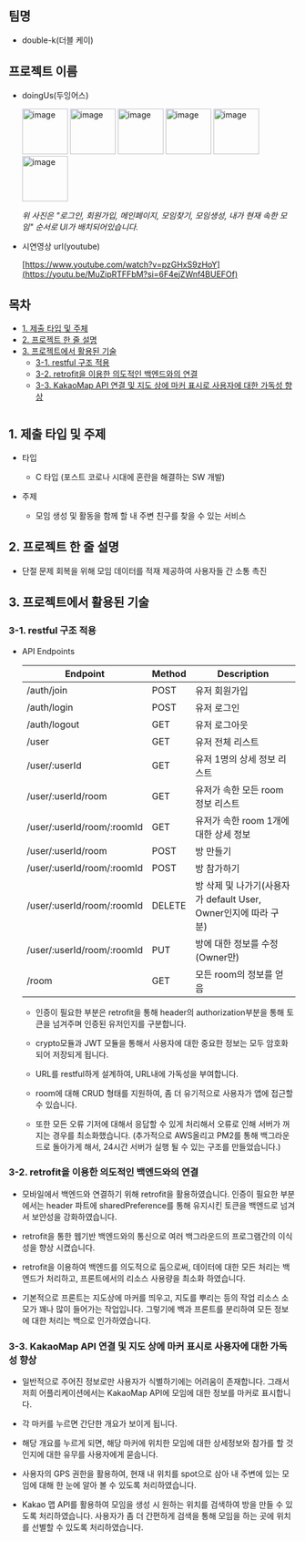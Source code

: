 
## 팀명

- double-k(더블 케이)

## 프로젝트 이름
- doingUs(두잉어스)
  
  <img src="https://github.com/Team-Double-K/doing-us/assets/126179088/e5d539bc-bc35-47ee-a55e-3af7070d6ba7" alt="image" width="80px">
  <img src="https://github.com/Team-Double-K/doing-us/assets/126179088/9db52fd7-b3e3-4ee2-8770-d6da25074ef7" alt="image" width="80px">
  <img src="https://github.com/Team-Double-K/doing-us/assets/126179088/3249e4ae-a998-4965-ae90-0c840e6a8c22" alt="image" width="80px">
  <img src="https://github.com/Team-Double-K/doing-us/assets/126179088/4af9900b-8e9d-4c2a-b05a-d06a1b712262" alt="image" width="80px">
  <img src="https://github.com/Team-Double-K/doing-us/assets/126179088/f32d1516-9a1d-41fb-b6f9-e50a67e3040e" alt="image" width="80px">
  <img src="https://github.com/Team-Double-K/doing-us/assets/126179088/f83f9bff-26ce-4bbc-8454-e81e539b151a" alt="image" width="80px">

  *위 사진은 "로그인, 회원가입, 메인페이지, 모임찾기, 모임생성, 내가 현재 속한 모임" 순서로 UI가 배치되어있습니다.*

- 시연영상 url(youtube)

  [https://www.youtube.com/watch?v=pzGHxS9zHoY](https://youtu.be/MuZipRTFFbM?si=6F4ejZWnf4BUEFOf)
## 목차

- [1. 제출 타입 및 주체](#1-제출-타입-및-주제)
- [2. 프로젝트 한 줄 설명](#2-프로젝트-한-줄-설명)
- [3. 프로젝트에서 활용된 기술](#3-프로젝트에서-활용된-기술)
  - [3-1. restful 구조 적용](#3-1-restful-구조-적용)
  - [3-2. retrofit을 이용한 의도적인 백엔드와의 연결](#3-2-retrofit을-이용한-의도적인-백엔드와의-연결)
  - [3-3. KakaoMap API 연결 및 지도 상에 마커 표시로 사용자에 대한 가독성 향상](#3-3-kakaomap-api-연결-및-지도-상에-마커-표시로-사용자에-대한-가독성-향상)

#

## 1. 제출 타입 및 주제

- 타입

  - C 타입 (포스트 코로나 시대에 혼란을 해결하는 SW 개발)

- 주제
  - 모임 생성 및 활동을 함께 할 내 주변 친구를 찾을 수 있는 서비스

## 2. 프로젝트 한 줄 설명

- 단절 문제 회복을 위해 모임 데이터를 적재 제공하여 사용자들 간 소통 촉진

## 3. 프로젝트에서 활용된 기술

### 3-1. restful 구조 적용

- API Endpoints

  | Endpoint                   | Method | Description                                                     |
  | -------------------------- | ------ | --------------------------------------------------------------- |
  | /auth/join                 | POST   | 유저 회원가입                                                   |
  | /auth/login                | POST   | 유저 로그인                                                     |
  | /auth/logout               | GET    | 유저 로그아웃                                                   |
  | /user                      | GET    | 유저 전체 리스트                                                |
  | /user/:userId              | GET    | 유저 1명의 상세 정보 리스트                                     |
  | /user/:userId/room         | GET    | 유저가 속한 모든 room 정보 리스트                               |
  | /user/:userId/room/:roomId | GET    | 유저가 속한 room 1개에 대한 상세 정보                           |
  | /user/:userId/room         | POST   | 방 만들기                                                       |
  | /user/:userId/room/:roomId | POST   | 방 참가하기                                                     |
  | /user/:userId/room/:roomId | DELETE | 방 삭제 및 나가기(사용자가 default User, Owner인지에 따라 구분) |
  | /user/:userId/room/:roomId | PUT    | 방에 대한 정보를 수정(Owner만)                                  |
  | /room                      | GET    | 모든 room의 정보를 얻음                                         |

  - 인증이 필요한 부분은 retrofit을 통해 header의 authorization부분을 통해 토큰을 넘겨주며 인증된 유저인지를 구분합니다.
  - crypto모듈과 JWT 모듈을 통해서 사용자에 대한 중요한 정보는 모두 암호화되어 저장되게 됩니다.

  - URL를 restful하게 설계하여, URL내에 가독성을 부여합니다.

  - room에 대해 CRUD 형태를 지원하여, 좀 더 유기적으로 사용자가 앱에 접근할 수 있습니다.

  - 또한 모든 오류 기저에 대해서 응답할 수 있게 처리해서 오류로 인해 서버가 꺼지는 경우를 최소화했습니다. (추가적으로 AWS올리고 PM2를 통해 백그라운드로 돌아가게 해서, 24시간 서버가 실행 될 수 있는 구조를 만들었습니다.)

### 3-2. retrofit을 이용한 의도적인 백엔드와의 연결

- 모바일에서 백엔드와 연결하기 위해 retrofit을 활용하였습니다. 인증이 필요한 부분에서는 header 파트에 sharedPreference를 통해 유지시킨 토큰을 백엔드로 넘겨서 보안성을 강화하였습니다.

- retrofit을 통한 웹기반 백엔드와의 통신으로 여러 백그라운드의 프로그램간의 이식성을 향상 시켰습니다.

- retrofit을 이용하여 백엔드를 의도적으로 둠으로써, 데이터에 대한 모든 처리는 백엔드가 처리하고, 프론트에서의 리소스 사용량을 최소화 하였습니다.

- 기본적으로 프론트는 지도상에 마커를 띄우고, 지도를 뿌리는 등의 작업 리소스 소모가 꽤나 많이 들어가는 작업입니다. 그렇기에 백과 프론트를 분리하여 모든 정보에 대한 처리는 백으로 인가하였습니다.

### 3-3. KakaoMap API 연결 및 지도 상에 마커 표시로 사용자에 대한 가독성 향상

- 일반적으로 주어진 정보로만 사용자가 식별하기에는 어려움이 존재합니다. 그래서 저희 어플리케이션에서는 KakaoMap API에 모임에 대한 정보를 마커로 표시합니다.

- 각 마커를 누르면 간단한 개요가 보이게 됩니다.

- 해당 개요를 누르게 되면, 해당 마커에 위치한 모임에 대한 상세정보와 참가를 할 것인지에 대한 유무를 사용자에게 묻숩니다.

- 사용자의 GPS 권한을 활용하여, 현재 내 위치를 spot으로 삼아 내 주변에 있는 모임에 대해 한 눈에 알아 볼 수 있도록 처리하였습니다.

- Kakao 맵 API를 활용하여 모임을 생성 시 원하는 위치를 검색하여 방을 만들 수 있도록 처리하였습니다. 사용자가 좀 더 간편하게 검색을 통해 모임을 하는 곳에 위치를 선별할 수 있도록 처리하였습니다.
